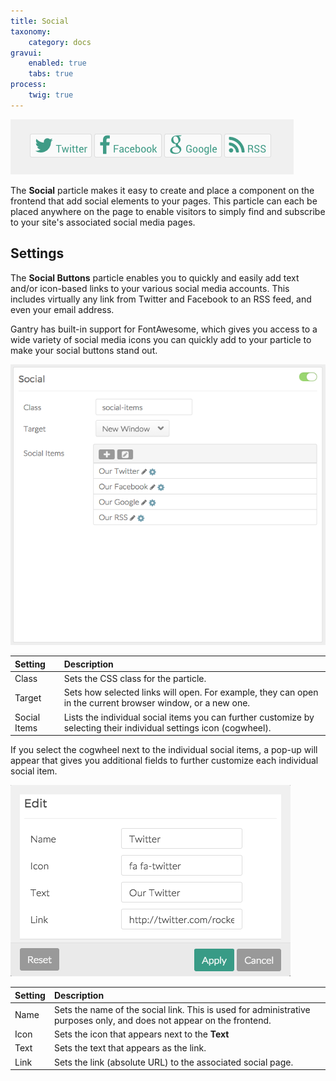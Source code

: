 ```yaml
---
title: Social
taxonomy:
    category: docs
gravui:
    enabled: true
    tabs: true
process:
    twig: true
---
```


![Social](social.png)

The **Social** particle makes it easy to create and place a component on the frontend that add social elements to your pages. This particle can each be placed anywhere on the page to enable visitors to simply find and subscribe to your site's associated social media pages.

Settings
-----

The **Social Buttons** particle enables you to quickly and easily add text and/or icon-based links to your various social media accounts. This includes virtually any link from Twitter and Facebook to an RSS feed, and even your email address.

Gantry has built-in support for FontAwesome, which gives you access to a wide variety of social media icons you can quickly add to your particle to make your social buttons stand out.

![Settings](social_settings.png)

| Setting      | Description                                                                                                         |
| :-----       | :-----                                                                                                              |
| Class        | Sets the CSS class for the particle.                                                                                |
| Target       | Sets how selected links will open. For example, they can open in the current browser window, or a new one.          |
| Social Items | Lists the individual social items you can further customize by selecting their individual settings icon (cogwheel). |

If you select the cogwheel next to the individual social items, a pop-up will appear that gives you additional fields to further customize each individual social item.

![Settings](social_settings_2.png)

| Setting | Description                                                                                                           |
| :-----  | :-----                                                                                                                |
| Name    | Sets the name of the social link. This is used for administrative purposes only, and does not appear on the frontend. |
| Icon    | Sets the icon that appears next to the **Text**                                                                       |
| Text    | Sets the text that appears as the link.                                                                               |
| Link    | Sets the link (absolute URL) to the associated social page.                                                           |

